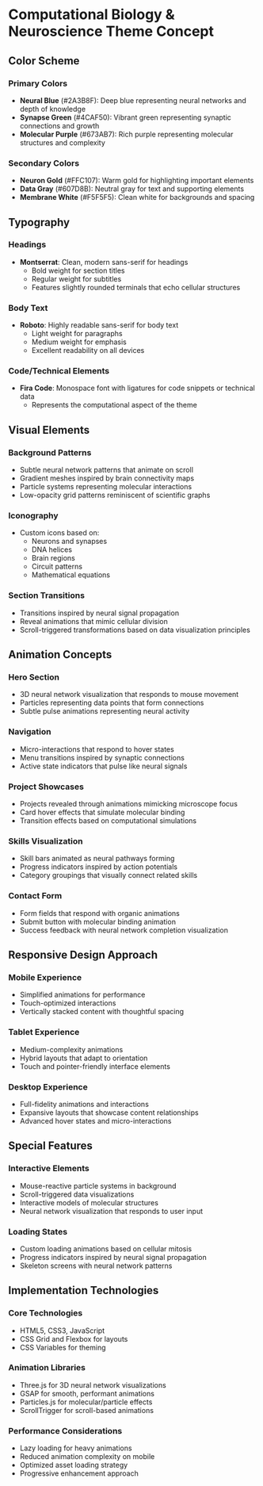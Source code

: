 # Computational Biology & Neuroscience Theme Concept

## Color Scheme

### Primary Colors
- **Neural Blue** (#2A3B8F): Deep blue representing neural networks and depth of knowledge
- **Synapse Green** (#4CAF50): Vibrant green representing synaptic connections and growth
- **Molecular Purple** (#673AB7): Rich purple representing molecular structures and complexity

### Secondary Colors
- **Neuron Gold** (#FFC107): Warm gold for highlighting important elements
- **Data Gray** (#607D8B): Neutral gray for text and supporting elements
- **Membrane White** (#F5F5F5): Clean white for backgrounds and spacing

## Typography

### Headings
- **Montserrat**: Clean, modern sans-serif for headings
  - Bold weight for section titles
  - Regular weight for subtitles
  - Features slightly rounded terminals that echo cellular structures

### Body Text
- **Roboto**: Highly readable sans-serif for body text
  - Light weight for paragraphs
  - Medium weight for emphasis
  - Excellent readability on all devices

### Code/Technical Elements
- **Fira Code**: Monospace font with ligatures for code snippets or technical data
  - Represents the computational aspect of the theme

## Visual Elements

### Background Patterns
- Subtle neural network patterns that animate on scroll
- Gradient meshes inspired by brain connectivity maps
- Particle systems representing molecular interactions
- Low-opacity grid patterns reminiscent of scientific graphs

### Iconography
- Custom icons based on:
  - Neurons and synapses
  - DNA helices
  - Brain regions
  - Circuit patterns
  - Mathematical equations

### Section Transitions
- Transitions inspired by neural signal propagation
- Reveal animations that mimic cellular division
- Scroll-triggered transformations based on data visualization principles

## Animation Concepts

### Hero Section
- 3D neural network visualization that responds to mouse movement
- Particles representing data points that form connections
- Subtle pulse animations representing neural activity

### Navigation
- Micro-interactions that respond to hover states
- Menu transitions inspired by synaptic connections
- Active state indicators that pulse like neural signals

### Project Showcases
- Projects revealed through animations mimicking microscope focus
- Card hover effects that simulate molecular binding
- Transition effects based on computational simulations

### Skills Visualization
- Skill bars animated as neural pathways forming
- Progress indicators inspired by action potentials
- Category groupings that visually connect related skills

### Contact Form
- Form fields that respond with organic animations
- Submit button with molecular binding animation
- Success feedback with neural network completion visualization

## Responsive Design Approach

### Mobile Experience
- Simplified animations for performance
- Touch-optimized interactions
- Vertically stacked content with thoughtful spacing

### Tablet Experience
- Medium-complexity animations
- Hybrid layouts that adapt to orientation
- Touch and pointer-friendly interface elements

### Desktop Experience
- Full-fidelity animations and interactions
- Expansive layouts that showcase content relationships
- Advanced hover states and micro-interactions

## Special Features

### Interactive Elements
- Mouse-reactive particle systems in background
- Scroll-triggered data visualizations
- Interactive models of molecular structures
- Neural network visualization that responds to user input

### Loading States
- Custom loading animations based on cellular mitosis
- Progress indicators inspired by neural signal propagation
- Skeleton screens with neural network patterns

## Implementation Technologies

### Core Technologies
- HTML5, CSS3, JavaScript
- CSS Grid and Flexbox for layouts
- CSS Variables for theming

### Animation Libraries
- Three.js for 3D neural network visualizations
- GSAP for smooth, performant animations
- Particles.js for molecular/particle effects
- ScrollTrigger for scroll-based animations

### Performance Considerations
- Lazy loading for heavy animations
- Reduced animation complexity on mobile
- Optimized asset loading strategy
- Progressive enhancement approach
